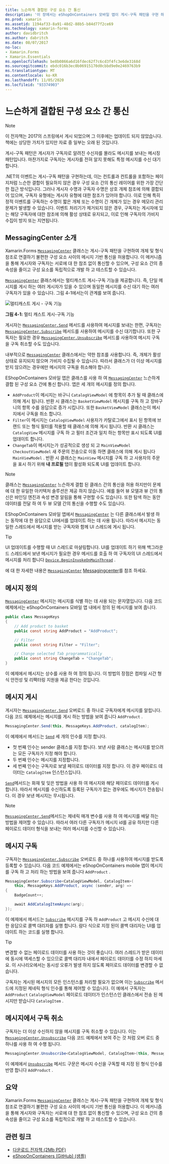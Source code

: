 ```yaml
---
title: 느슨하게 결합된 구성 요소 간 통신
description: '이 장에서는 eShopOnContainers 모바일 앱이 게시-구독 패턴을 구현 하는 방법에 대해 설명 합니다 .이 패턴을 사용 하면 개체 및 형식 참조로 쉽게 연결할 수 있는 구성 요소 간에 메시지 기반 통신이 가능 합니다. '
ms.prod: xamarin
ms.assetid: 1194af33-8a91-48d2-88b5-b84d77f2ce69
ms.technology: xamarin-forms
author: davidbritch
ms.author: dabritch
ms.date: 08/07/2017
no-loc:
- Xamarin.Forms
- Xamarin.Essentials
ms.openlocfilehash: be8b0866a6d16fdec62f7c6cd3f4fc3e6de3168d
ms.sourcegitcommit: ebdc016b3ec0b06915170d0cbbd9e0e2469763b9
ms.translationtype: MT
ms.contentlocale: ko-KR
ms.lasthandoff: 11/05/2020
ms.locfileid: "93374903"
---
```

# <a name="communicating-between-loosely-coupled-components"></a>느슨하게 결합된 구성 요소 간 통신

> [!NOTE]
> 이 전자책는 2017의 스프링에서 게시 되었으며 그 이후에는 업데이트 되지 않았습니다. 책에는 상당한 가치가 있지만 자료 중 일부는 오래 된 것입니다.

게시-구독 패턴은 게시자가 구독자로 알려진 수신자를 몰라도 메시지를 보내는 메시징 패턴입니다. 마찬가지로 구독자는 게시자를 전혀 알지 못해도 특정 메시지를 수신 대기합니다.

.NET의 이벤트는 게시-구독 패턴을 구현하는데, 이는 컨트롤과 컨트롤을 포함하는 페이지처럼 느슨한 결합이 필요하지 않은 경우 구성 요소 간의 통신 레이어를 위한 가장 간단한 접근 방식입니다. 그러나 게시자 수명과 구독자 수명은 상호 개체 참조에 의해 결합되어 있으며, 구독자 유형에는 게시자 유형에 대한 참조가 있어야 합니다. 이로 인해 특히 정적 이벤트를 구독하는 수명이 짧은 개체 또는 수명이 긴 개체가 있는 경우 메모리 관리 문제가 발생할 수 있습니다. 이벤트 처리기가 제거되지 않은 경우, 구독자는 게시자에 있는 해당 구독자에 대한 참조에 의해 활성 상태로 유지되고, 이로 인해 구독자의 가비지 수집이 방지 또는 지연됩니다.

## <a name="introduction-to-messagingcenter"></a>MessagingCenter 소개

Xamarin.Forms [`MessagingCenter`](xref:Xamarin.Forms.MessagingCenter) 클래스는 게시-구독 패턴을 구현하여 개체 및 형식 참조로 연결하기 불편한 구성 요소 사이의 메시지 기반 통신을 허용합니다. 이 메커니즘을 통해 게시자와 구독자는 서로에 대 한 참조 없이 통신할 수 있으며, 구성 요소 간의 종속성을 줄이고 구성 요소를 독립적으로 개발 하 고 테스트할 수 있습니다.

[`MessagingCenter`](xref:Xamarin.Forms.MessagingCenter) 클래스에서는 멀티캐스트 게시-구독 기능을 제공합니다. 즉, 단일 메시지를 게시 하는 여러 게시자가 있을 수 있으며 동일한 메시지를 수신 대기 하는 여러 구독자가 있을 수 있습니다. 그림 4-1에서는이 관계를 보여 줍니다.

![멀티캐스트 게시 - 구독 기능](communicating-between-loosely-coupled-components-images/messagingcenter.png)

**그림 4-1:** 멀티 캐스트 게시-구독 기능

게시자는 [`MessagingCenter.Send`](xref:Xamarin.Forms.MessagingCenter.Send*) 메서드를 사용하여 메시지를 보내는 한편, 구독자는 [`MessagingCenter.Subscribe`](xref:Xamarin.Forms.MessagingCenter.Subscribe*) 메서드를 사용하여 메시지를 수신 대기합니다. 또한 구독자는 필요한 경우 [`MessagingCenter.Unsubscribe`](xref:Xamarin.Forms.MessagingCenter.Unsubscribe*) 메서드를 사용하여 메시지 구독을 구독 취소할 수도 있습니다.

내부적으로 [`MessagingCenter`](xref:Xamarin.Forms.MessagingCenter) 클래스에서는 약한 참조를 사용합니다. 즉, 개체가 활성 상태로 유지되지 않으며 가비지 수집될 수 있습니다. 따라서 클래스가 더 이상 메시지를 받지 않으려는 경우에만 메시지의 구독을 취소해야 합니다.

EShopOnContainers 모바일 앱은 클래스를 사용 하 여 [`MessagingCenter`](xref:Xamarin.Forms.MessagingCenter) 느슨하게 결합 된 구성 요소 간에 통신 합니다. 앱은 세 개의 메시지를 정의 합니다.

- `AddProduct`이 메시지는 바구니 `CatalogViewModel` 에 항목이 추가 될 때 클래스에 의해 게시 됩니다. 반환 시 클래스는 `BasketViewModel` 메시지를 구독 하 고 장바구니의 항목 수를 응답으로 증가 시킵니다. 또한 `BasketViewModel` 클래스는이 메시지에서 구독을 취소 합니다.
- `Filter`이 메시지는 `CatalogViewModel` 사용자가 카탈로그에서 표시 된 항목에 브랜드 또는 형식 필터를 적용할 때 클래스에 의해 게시 됩니다. 반환 시 클래스는 `CatalogView` 메시지를 구독 하 고 필터 조건과 일치 하는 항목만 표시 되도록 UI를 업데이트 합니다.
- `ChangeTab`이 메시지는가 성공적으로 생성 되 고 `MainViewModel` `CheckoutViewModel` 새 주문의 전송으로 이동 하면 클래스에 의해 게시 됩니다 `MainViewModel` . 반환 시 클래스는 `MainView` 메시지를 구독 하 고 사용자의 주문을 표시 하기 위해 **내 프로필** 탭이 활성화 되도록 UI를 업데이트 합니다.

> [!NOTE]
> 클래스는 [`MessagingCenter`](xref:Xamarin.Forms.MessagingCenter) 느슨하게 결합 된 클래스 간의 통신을 허용 하지만이 문제에 대 한 유일한 아키텍처 솔루션은 제공 하지 않습니다. 예를 들어 뷰 모델과 뷰 간의 통신은 바인딩 엔진과 속성 변경 알림을 통해 구현할 수도 있습니다. 또한 탐색 하는 동안 데이터를 전달 하 여 두 뷰 모델 간의 통신을 수행할 수도 있습니다.

EShopOnContainers 모바일 앱에서 [`MessagingCenter`](xref:Xamarin.Forms.MessagingCenter) 는 다른 클래스에서 발생 하는 동작에 대 한 응답으로 UI에서를 업데이트 하는 데 사용 됩니다. 따라서 메시지는 동일한 스레드에서 메시지를 받는 구독자와 함께 UI 스레드에 게시 됩니다.

> [!TIP]
> UI 업데이트를 수행할 때 UI 스레드로 마샬링합니다. UI를 업데이트 하기 위해 백그라운드 스레드에서 보낸 메시지가 필요한 경우 메서드를 호출 하 여 구독자의 UI 스레드에서 메시지를 처리 합니다 [`Device.BeginInvokeOnMainThread`](xref:Xamarin.Forms.Device.BeginInvokeOnMainThread(System.Action)) .

에 대 한 자세한 내용은 [`MessagingCenter`](xref:Xamarin.Forms.MessagingCenter) [Messagingcenter](~/xamarin-forms/app-fundamentals/messaging-center.md)를 참조 하세요.

## <a name="defining-a-message"></a>메시지 정의

[`MessagingCenter`](xref:Xamarin.Forms.MessagingCenter) 메시지는 메시지를 식별 하는 데 사용 되는 문자열입니다. 다음 코드 예제에서는 eShopOnContainers 모바일 앱 내에서 정의 된 메시지를 보여 줍니다.

```csharp
public class MessageKeys  
{  
    // Add product to basket  
    public const string AddProduct = "AddProduct";  

    // Filter  
    public const string Filter = "Filter";  

    // Change selected Tab programmatically  
    public const string ChangeTab = "ChangeTab";  
}
```

이 예제에서 메시지는 상수를 사용 하 여 정의 됩니다. 이 방법의 장점은 컴파일 시간 형식 안전성 및 리팩터링 지원을 제공 한다는 것입니다.

## <a name="publishing-a-message"></a>메시지 게시

게시자는 [`MessagingCenter.Send`](xref:Xamarin.Forms.MessagingCenter.Send*) 오버로드 중 하나로 구독자에게 메시지를 알립니다. 다음 코드 예제에서는 메시지를 게시 하는 방법을 보여 줍니다 `AddProduct` .

```csharp
MessagingCenter.Send(this, MessageKeys.AddProduct, catalogItem);
```

이 예제에서 메서드는 [`Send`](xref:Xamarin.Forms.MessagingCenter.Send*) 세 개의 인수를 지정 합니다.

- 첫 번째 인수는 sender 클래스를 지정 합니다. 보낸 사람 클래스는 메시지를 받으려는 모든 구독자가 지정 해야 합니다.
- 두 번째 인수는 메시지를 지정합니다.
- 세 번째 인수는 구독자로 보낼 페이로드 데이터를 지정 합니다. 이 경우 페이로드 데이터는 `CatalogItem` 인스턴스입니다.

[`Send`](xref:Xamarin.Forms.MessagingCenter.Send*)메서드는 화재 및 잊은 방법을 사용 하 여 메시지와 해당 페이로드 데이터를 게시 합니다. 따라서 메시지를 수신하도록 등록된 구독자가 없는 경우에도 메시지가 전송됩니다. 이 경우 보낸 메시지는 무시됩니다.

> [!NOTE]
> [`MessagingCenter.Send`](xref:Xamarin.Forms.MessagingCenter.Send*)메서드는 제네릭 매개 변수를 사용 하 여 메시지를 배달 하는 방법을 제어할 수 있습니다. 따라서 여러 다른 구독자가 메시지 id를 공유 하지만 다른 페이로드 데이터 형식을 보내는 여러 메시지를 수신할 수 있습니다.

## <a name="subscribing-to-a-message"></a>메시지 구독

구독자는 [`MessagingCenter.Subscribe`](xref:Xamarin.Forms.MessagingCenter.Subscribe*) 오버로드 중 하나를 사용하여 메시지를 받도록 등록할 수 있습니다. 다음 코드 예제에서는 eShopOnContainers mobile 앱이 메시지를 구독 하 고 처리 하는 방법을 보여 줍니다 `AddProduct` .

```csharp
MessagingCenter.Subscribe<CatalogViewModel, CatalogItem>(  
    this, MessageKeys.AddProduct, async (sender, arg) =>  
{  
    BadgeCount++;  

    await AddCatalogItemAsync(arg);  
});
```

이 예제에서 메서드는 [`Subscribe`](xref:Xamarin.Forms.MessagingCenter.Subscribe*) 메시지를 구독 하 `AddProduct` 고 메시지 수신에 대 한 응답으로 콜백 대리자를 실행 합니다. 람다 식으로 지정 된이 콜백 대리자는 UI를 업데이트 하는 코드를 실행 합니다.

> [!TIP]
> 변경할 수 없는 페이로드 데이터를 사용 하는 것이 좋습니다. 여러 스레드가 받은 데이터에 동시에 액세스할 수 있으므로 콜백 대리자 내에서 페이로드 데이터를 수정 하지 마세요. 이 시나리오에서는 동시성 오류가 발생 하지 않도록 페이로드 데이터를 변경할 수 없습니다.

구독자는 게시된 메시지의 모든 인스턴스를 처리할 필요가 없으며 이는 [`Subscribe`](xref:Xamarin.Forms.MessagingCenter.Subscribe*) 메서드에 지정된 제네릭 형식 인수를 통해 제어할 수 있습니다. 이 예에서 구독자는 `AddProduct` `CatalogViewModel` 페이로드 데이터가 인스턴스인 클래스에서 전송 된 메시지만 받습니다 `CatalogItem` .

## <a name="unsubscribing-from-a-message"></a>메시지에서 구독 취소

구독자는 더 이상 수신하지 않을 메시지를 구독 취소할 수 있습니다. 이는 [`MessagingCenter.Unsubscribe`](xref:Xamarin.Forms.MessagingCenter.Unsubscribe*) 다음 코드 예제에서 보여 주는 것 처럼 오버 로드 중 하나를 사용 하 여 수행 됩니다.

```csharp
MessagingCenter.Unsubscribe<CatalogViewModel, CatalogItem>(this, MessageKeys.AddProduct);
```

이 예제에서 [`Unsubscribe`](xref:Xamarin.Forms.MessagingCenter.Unsubscribe*) 메서드 구문은 메시지 수신을 구독할 때 지정 된 형식 인수를 반영 합니다 `AddProduct` .

## <a name="summary"></a>요약

Xamarin.Forms [`MessagingCenter`](xref:Xamarin.Forms.MessagingCenter) 클래스는 게시-구독 패턴을 구현하여 개체 및 형식 참조로 연결하기 불편한 구성 요소 사이의 메시지 기반 통신을 허용합니다. 이 메커니즘을 통해 게시자와 구독자는 서로에 대 한 참조 없이 통신할 수 있으며, 구성 요소 간의 종속성을 줄이고 구성 요소를 독립적으로 개발 하 고 테스트할 수 있습니다.

## <a name="related-links"></a>관련 링크

- [다운로드 전자책 (2Mb PDF)](https://aka.ms/xamarinpatternsebook)
- [eShopOnContainers (GitHub) (샘플)](https://github.com/dotnet-architecture/eShopOnContainers)
